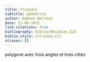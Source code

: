 ```yaml
---
title: Triangle
subtitle: géométrie
author: Damien Belvèze
date: 11-06-2021
link_citations: true
bibliography: biblio/Obsidian.bib
biblio_style: csl\ieee.csl
aliases: []
---
```


polygone avec trois angles et trois côtés

